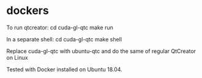 # dockers

To run qtcreator:
cd cuda-gl-qtc
make run

In a separate shell:
cd cuda-gl-qtc
make shell

Replace cuda-gl-qtc with ubuntu-qtc and do the same of regular QtCreator on Linux

Tested with Docker installed on Ubuntu 18.04.